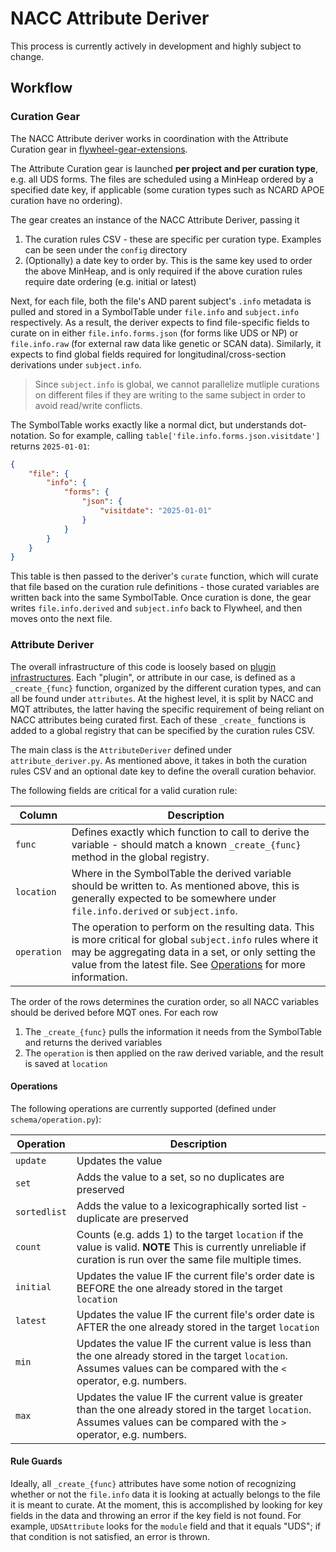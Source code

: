 # NACC Attribute Deriver

This process is currently actively in development and highly subject to change.

## Workflow

### Curation Gear

The NACC Attribute deriver works in coordination with the Attribute Curation gear in [flywheel-gear-extensions](https://github.com/naccdata/flywheel-gear-extensions).

The Attribute Curation gear is launched **per project and per curation type**, e.g. all UDS forms. The files are scheduled using a MinHeap ordered by a specified date key, if applicable (some curation types such as NCARD APOE curation have no ordering).

The gear creates an instance of the NACC Attribute Deriver, passing it

1. The curation rules CSV - these are specific per curation type. Examples can be seen under the `config` directory
2. (Optionally) a date key to order by. This is the same key used to order the above MinHeap, and is only required if the above curation rules require date ordering (e.g. initial or latest)

Next, for each file, both the file's AND parent subject's `.info` metadata is pulled and stored in a SymbolTable under `file.info` and `subject.info` respectively. As a result, the deriver expects to find file-specific fields to curate on in either `file.info.forms.json` (for forms like UDS or NP) or `file.info.raw` (for external raw data like genetic or SCAN data). Similarly, it expects to find global fields required for longitudinal/cross-section derivations under `subject.info`.

> Since `subject.info` is global, we cannot parallelize mutliple curations on different files if they are writing to the same subject in order to avoid read/write conflicts.

The SymbolTable works exactly like a normal dict, but understands dot-notation. So for example, calling `table['file.info.forms.json.visitdate']` returns `2025-01-01`:

```json
{
    "file": {
        "info": {
            "forms": {
                "json": {
                    "visitdate": "2025-01-01"
                }
            }
        }
    }
}
```

This table is then passed to the deriver's `curate` function, which will curate that file based on the curation rule definitions - those curated variables are written back into the same SymbolTable. Once curation is done, the gear writes `file.info.derived` and `subject.info` back to Flywheel, and then moves onto the next file.

### Attribute Deriver

The overall infrastructure of this code is loosely based on [plugin infrastructures](https://eli.thegreenplace.net/2012/08/07/fundamental-concepts-of-plugin-infrastructures). Each "plugin", or attribute in our case, is defined as a `_create_{func}` function, organized by the different curation types, and can all be found under `attributes`. At the highest level, it is split by NACC and MQT attributes, the latter having the specific requirement of being reliant on NACC attributes being curated first. Each of these `_create_` functions is added to a global registry that can be specified by the curation rules CSV.

The main class is the `AttributeDeriver` defined under `attribute_deriver.py`. As mentioned above, it takes in both the curation rules CSV and an optional date key to define the overall curation behavior.

The following fields are critical for a valid curation rule:

| Column | Description |
| ------ | ----------- |
| `func` | Defines exactly which function to call to derive the variable - should match a known `_create_{func}` method in the global registry. |
| `location` | Where in the SymbolTable the derived variable should be written to. As mentioned above, this is generally expected to be somewhere under `file.info.derived` or `subject.info`. |
| `operation` | The operation to perform on the resulting data. This is more critical for global `subject.info` rules where it may be aggregating data in a set, or only setting the value from the latest file. See [Operations](#operations) for more information. |

The order of the rows determines the curation order, so all NACC variables should be derived before MQT ones. For each row

1. The `_create_{func}` pulls the information it needs from the SymbolTable and returns the derived variables
2. The `operation` is then applied on the raw derived variable, and the result is saved at `location`

#### Operations

The following operations are currently supported (defined under `schema/operation.py`):

| Operation | Description |
| --------- | ----------- |
| `update` | Updates the value |
| `set` | Adds the value to a set, so no duplicates are preserved |
| `sortedlist` | Adds the value to a lexicographically sorted list - duplicate are preserved |
| `count` | Counts (e.g. adds 1) to the target `location` if the value is valid. **NOTE** This is currently unreliable if curation is run over the same file multiple times. |
| `initial` | Updates the value IF the current file's order date is BEFORE the one already stored in the target `location` |
| `latest` | Updates the value IF the current file's order date is AFTER the one already stored in the target `location` |
| `min` | Updates the value IF the current value is less than the one already stored in the target `location`. Assumes values can be compared with the `<` operator, e.g. numbers. |
| `max` | Updates the value IF the current value is greater than the one already stored in the target `location`. Assumes values can be compared with the `>` operator, e.g. numbers. |

#### Rule Guards

Ideally, all `_create_{func}` attributes have some notion of recognizing whether or not the `file.info` data it is looking at actually belongs to the file it is meant to curate. At the moment, this is accomplished by looking for key fields in the data and throwing an error if the key field is not found. For example, `UDSAttribute` looks for the `module` field and that it equals "UDS"; if that condition is not satisfied, an error is thrown.
